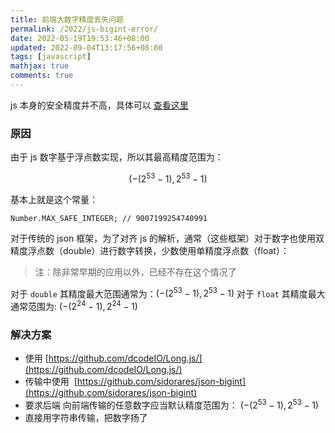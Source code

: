 ```yaml
---
title: 前端大数字精度丢失问题
permalink: /2022/js-bigint-error/
date: 2022-05-19T19:53:46+08:00
updated: 2022-09-04T13:17:56+08:00
tags: [javascript]
mathjax: true
comments: true
---
```


js 本身的安全精度并不高，具体可以 [查看这里](https://developer.mozilla.org/en-US/docs/Web/JavaScript/Reference/Global_Objects/Number/MAX_SAFE_INTEGER)

<!-- more -->

### 原因

由于 js 数字基于浮点数实现，所以其最高精度范围为：

$$(-(2^{53}-1),2^{53}-1)$$

基本上就是这个常量：

```
Number.MAX_SAFE_INTEGER; // 9007199254740991
```


对于传统的 json 框架，为了对齐 js 的解析，通常（这些框架）对于数字也使用双精度浮点数（double）进行数字转换，少数使用单精度浮点数（float）：

> 注：除非常早期的应用以外，已经不存在这个情况了

对于 `double` 其精度最大范围通常为：$(-(2^{53}-1),2^{53}-1)$
对于 `float` 其精度最大通常范围为:  $(-(2^{24}-1),2^{24}-1)$

### 解决方案

+ 使用 [https://github.com/dcodeIO/Long.js/](https://github.com/dcodeIO/Long.js/)
+ 传输中使用  [https://github.com/sidorares/json-bigint](https://github.com/sidorares/json-bigint)
+ 要求后端 向前端传输的任意数字应当默认精度范围为： $(-(2^{53}-1),2^{53}-1)$
+ 直接用字符串传输，把数字扬了

